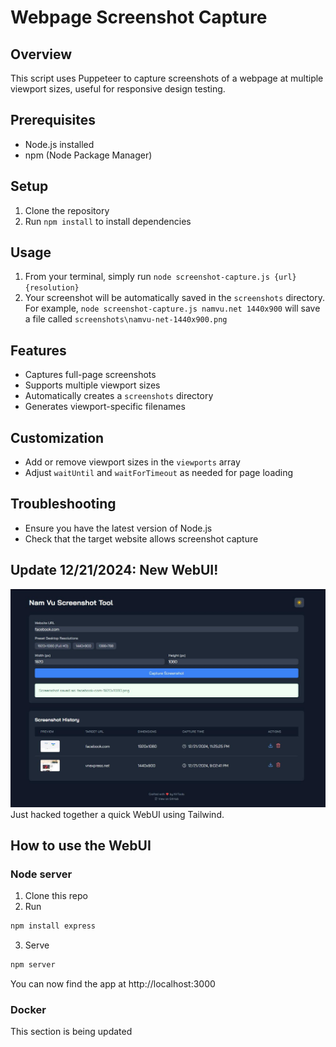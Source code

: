 # Webpage Screenshot Capture

## Overview
This script uses Puppeteer to capture screenshots of a webpage at multiple viewport sizes, useful for responsive design testing.

## Prerequisites
- Node.js installed
- npm (Node Package Manager)

## Setup
1. Clone the repository
2. Run `npm install` to install dependencies

## Usage
1. From your terminal, simply run `node screenshot-capture.js {url} {resolution}`
2. Your screenshot will be automatically saved in the `screenshots` directory. For example, `node screenshot-capture.js namvu.net 1440x900` will save a file called `screenshots\namvu-net-1440x900.png`

## Features
- Captures full-page screenshots
- Supports multiple viewport sizes
- Automatically creates a `screenshots` directory
- Generates viewport-specific filenames

## Customization
- Add or remove viewport sizes in the `viewports` array
- Adjust `waitUntil` and `waitForTimeout` as needed for page loading

## Troubleshooting
- Ensure you have the latest version of Node.js
- Check that the target website allows screenshot capture

## Update 12/21/2024: New WebUI!
![WebUI Screenshot](screenshot.jpg)
Just hacked together a quick WebUI using Tailwind.

## How to use the WebUI

### Node server
1. Clone this repo
2. Run
```bash
npm install express
```
3. Serve
```bash
npm server
```
You can now find the app at http://localhost:3000

### Docker
This section is being updated